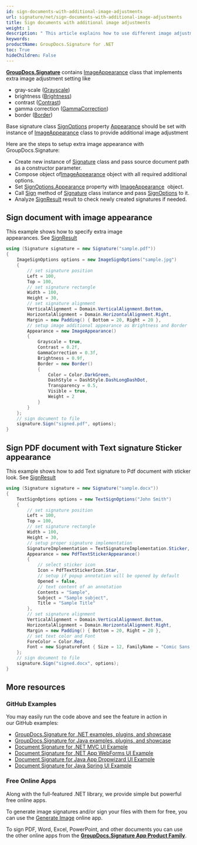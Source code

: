```yaml
---
id: sign-documents-with-additional-image-adjustments
url: signature/net/sign-documents-with-additional-image-adjustments
title: Sign documents with additional image adjustments
weight: 1
description: " This article explains how to use different image adjustment with electronic signatures on document page."
keywords: 
productName: GroupDocs.Signature for .NET 
toc: True
hideChildren: False
---
```

[**GroupDocs.Signature**](https://products.groupdocs.com/signature/net) contains [ImageAppearance](https://reference.groupdocs.com/signature/net/groupdocs.signature.options.appearances/imageappearance) class that implements extra image adjustment setting like

* gray-scale ([Grayscale](https://reference.groupdocs.com/signature/net/groupdocs.signature.options.appearances/imageappearance/grayscale))
* brightness ([Brightness](https://reference.groupdocs.com/signature/net/groupdocs.signature.options.appearances/imageappearance/brightness))
* contrast ([Contrast](https://reference.groupdocs.com/signature/net/groupdocs.signature.options.appearances/imageappearance/contrast))
* gamma correction ([GammaCorrection](https://reference.groupdocs.com/signature/net/groupdocs.signature.options.appearances/imageappearance/gammacorrection))
* border ([Border](https://reference.groupdocs.com/signature/net/groupdocs.signature.options.appearances/imageappearance/border))

Base signature class [SignOptions](https://reference.groupdocs.com/signature/net/groupdocs.signature.options/signoptions) property [Appearance](https://reference.groupdocs.com/signature/net/groupdocs.signature.options/signoptions/appearance) should be set with instance of [ImageAppearance](https://reference.groupdocs.com/signature/net/groupdocs.signature.options.appearances/imageappearance) class to provide additional image adjustment

Here are the steps to setup extra image appearance with GroupDocs.Signature:

* Create new instance of [Signature](https://reference.groupdocs.com/signature/net/groupdocs.signature/signature) class and pass source document path as a constructor parameter.
* Compose object of[ImageAppearance](https://reference.groupdocs.com/signature/net/groupdocs.signature.options.appearances/imageappearance) object with all required additional options.
* Set [SignOptions.Appearance](https://reference.groupdocs.com/signature/net/groupdocs.signature.options/signoptions/appearance) property with [ImageAppearance](https://reference.groupdocs.com/signature/net/groupdocs.signature.options.appearances/imageappearance)  object.  
* Call [Sign](https://reference.groupdocs.com/signature/net/groupdocs.signature/signature/sign/) method of [Signature](https://reference.groupdocs.com/signature/net/groupdocs.signature/signature) class instance and pass [SignOptions](https://reference.groupdocs.com/signature/net/groupdocs.signature.options/signoptions) to it.
* Analyze [SignResult](https://reference.groupdocs.com/signature/net/groupdocs.signature.domain/signresult) result to check newly created signatures if needed.

## Sign document with image appearance

This example shows how to specify extra image appearances. See [SignResult](https://reference.groupdocs.com/signature/net/groupdocs.signature.domain/signresult)

```csharp
using (Signature signature = new Signature("sample.pdf"))
{
    ImageSignOptions options = new ImageSignOptions("sample.jpg")
    {
        // set signature position
        Left = 100,
        Top = 100,
        // set signature rectangle
        Width = 100,
        Height = 30,
        // set signature alignment
        VerticalAlignment = Domain.VerticalAlignment.Bottom,
        HorizontalAlignment = Domain.HorizontalAlignment.Right,
        Margin = new Padding() { Bottom = 20, Right = 20 },
        // setup image additional appearance as Brightness and Border
        Appearance = new ImageAppearance()
        {
            Grayscale = true,
            Contrast = 0.2f,
            GammaCorrection = 0.3f,
            Brightness = 0.9f,
            Border = new Border()
            {
                Color = Color.DarkGreen,
                DashStyle = DashStyle.DashLongDashDot,
                Transparency = 0.5,
                Visible = true,
                Weight = 2
            }
        }
    };
    // sign document to file
    signature.Sign("signed.pdf", options);
}
```

## Sign PDF document with Text signature Sticker appearance

This example shows how to add Text signature to Pdf document with sticker look. See [SignResult](https://reference.groupdocs.com/signature/net/groupdocs.signature.domain/signresult)

```csharp
using (Signature signature = new Signature("sample.docx"))
{
    TextSignOptions options = new TextSignOptions("John Smith")
    {
        // set signature position
        Left = 100,
        Top = 100,
        // set signature rectangle
        Width = 100,
        Height = 30,
        // setup proper signature implementation
        SignatureImplementation = TextSignatureImplementation.Sticker,
        Appearance = new PdfTextStickerAppearance()
        {
            // select sticker icon
            Icon = PdfTextStickerIcon.Star,
            // setup if popup annotation will be opened by default
            Opened = false,
            // text content of an annotation
            Contents = "Sample",
            Subject = "Sample subject",
            Title = "Sample Title"
        },
        // set signature alignment
        VerticalAlignment = Domain.VerticalAlignment.Bottom,
        HorizontalAlignment = Domain.HorizontalAlignment.Right,
        Margin = new Padding() { Bottom = 20, Right = 20 },
        // set text color and Font
        ForeColor = Color.Red,
        Font = new SignatureFont { Size = 12, FamilyName = "Comic Sans MS" },
    };
    // sign document to file
    signature.Sign("signed.docx", options);
}
```

## More resources

### GitHub Examples

You may easily run the code above and see the feature in action in our GitHub examples:

* [GroupDocs.Signature for .NET examples, plugins, and showcase](https://github.com/groupdocs-signature/GroupDocs.Signature-for-.NET)
* [GroupDocs.Signature for Java examples, plugins, and showcase](https://github.com/groupdocs-signature/GroupDocs.Signature-for-Java)
* [Document Signature for .NET MVC UI Example](https://github.com/groupdocs-signature/GroupDocs.Signature-for-.NET-MVC)
* [Document Signature for .NET App WebForms UI Example](https://github.com/groupdocs-signature/GroupDocs.Signature-for-.NET-WebForms)
* [Document Signature for Java App Dropwizard UI Example](https://github.com/groupdocs-signature/GroupDocs.Signature-for-Java-Dropwizard)
* [Document Signature for Java Spring UI Example](https://github.com/groupdocs-signature/GroupDocs.Signature-for-Java-Spring)

### Free Online Apps

Along with the full-featured .NET library, we provide simple but powerful free online apps.

To generate image signatures and/or sign your files with them for free, you can use the [Generate Image](https://products.groupdocs.app/signature/generate/image) online app.

To sign PDF, Word, Excel, PowerPoint, and other documents you can use the other online apps from the **[GroupDocs.Signature App Product Family](https://products.groupdocs.app/signature/family)**.